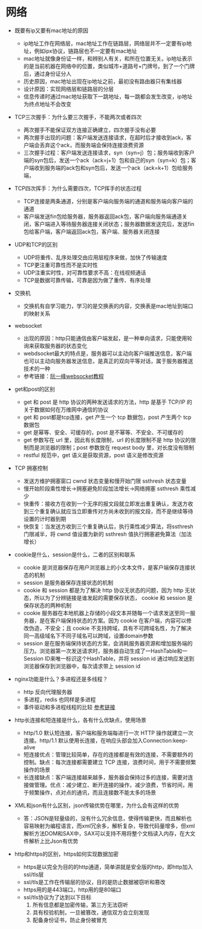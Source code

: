 # 网络

* 既要有ip又要有mac地址的原因
  * ip地址工作在网络层，mac地址工作在链路层，网络层并不一定要有ip地址，例如ipx协议，链路层也不一定要有mac地址
  * mac地址就像身份证一样，和辨别人有关，和所在位置无关。ip地址表示的是当前机器在网络中的位置，类似城市+道路号+门牌号。到了一个门牌后，通过身份证分人
  * 历史原因，mac地址出现在ip地址之前，最初没有路由器只有集线器
  * 设计原因：实现网络层和链路层的分层
  * 信息传递时通过mac地址获取下一跳地址，每一跳都会发生改变，ip地址为终点地址不会改变

* TCP三次握手：为什么要三次握手，不能两次或者四次
  * 两次握手不能保证双方连接正确建立，四次握手没有必要
  * 两次握手出现的问题：客户端发送连接请求，在超时后才接收到ack，客户端会丢弃这个ack，而服务端会保持连接浪费资源
  * 三次握手过程：客户端发送连接请求，syn（syn=j）包；服务端收到客户端的syn包后，发送一个ack（ack=j+1）包和自己的syn（syn=k）包；客户端收到服务端的ack包和syn包后，发送一个ack（ack=k+1）包给服务端，

* TCP四次挥手：为什么需要四次，TCP挥手的状态过程
  * TCP连接是两条通道，分别是客户端向服务端的通道和服务端向客户端的通道
  * 客户端发送fin包给服务器，服务器返回ack包，客户端向服务端通道关闭，客户端进入等待服务器连接关闭状态；服务器数据发送完后，发送fin包给客户端，客户端返回ack包，客户端、服务器关闭连接

* UDP和TCP的区别
  * UDP将重传、乱序处理交由应用层程序来做，加快了传输速度
  * TCP更注重可靠性而不是实时性
  * UDP注重实时性，对可靠性要求不高：在线视频通话
  * TCP是数据可靠传输，可靠是因为做了重传、有序处理

* 交换机
  * 交换机有自学习能力，学习的是交换表的内容，交换表是mac地址到端口的映射关系

* websocket
  * 出现的原因：http只能通信由客户端发起，是一种单向请求，只能使用轮询来获取服务器的状态变化
  * webdsocket最大的特点是，服务器可以主动向客户端推送信息，客户端也可以主动向服务器发送信息，是真正的双向平等对话，属于服务器推送技术的一种
  * 参考链接：[阮一峰websocket教程](http://www.ruanyifeng.com/blog/2017/05/websocket.html)

* get和post的区别
  * get 和 post 是 http 协议的两种发送请求的方法，http 是基于 TCP/IP 的关于数据如何在万维网中通信的协议
  * get 和 post都是tcp连接，get 产生一个 tcp 数据包，post 产生两个 tcp 数据包
  * get 是幂等、安全、可缓存的，post 是不幂等、不安全、不可缓存的
  * get 参数写在 url 里，因此有长度限制，url 的长度限制不是 http 协议的限制而是浏览器的限制；post 参数放在 request body 里，对长度没有限制
  * restful 规范中，get 语义是获取资源，post 语义是修改资源

* TCP 拥塞控制
  * 发送方维护拥塞窗口 cwnd 状态变量和慢开始门限 ssthresh 状态变量
  * 慢开始阶段乘性增长->拥塞避免阶段加法增长->网络拥塞 ssthresh 乘性减少
  * 快重传：接收方在收到一个无序的报文段就立即发出重复确认，发送方收到三个重复确认就应当立即重传对方尚未收到的报文段，而不是继续等待设置的计时器到期
  * 快恢复：当发送方收到三个重复确认后，执行乘性减少算法，将ssthresh门限减半，将 cwnd 值设置为新的 ssthresh 值执行拥塞避免算法（加法增长）

* cookie是什么，session是什么，二者的区别和联系
  * cookie 是浏览器保存在用户浏览器上的小文本文件，是客户端保存连接状态的机制
  * session 是服务器保存连接状态的机制
  * cookie 和 session 都是为了解决 http 协议无状态的问题，因为 http 无状态，所以为了分辨链接是谁发起的需要保存状态， cookie 和 session 是保存状态的两种机制
  * cookie 服务器在本地机器上存储的小段文本并随每一个请求发送至同一服务器，是在客户端保持状态的方案。因为 cookie 在客户端，内容可以修改伪造，不安全；且 cookie 不支持跨域，具有不可跨域名性，为了解决同一高级域名下不同子域名可以跨域，设置domain参数
  * session 是在服务端保持状态的方案，会消耗服务器资源和增加服务端的压力。浏览器第一次发送请求时，服务器自动生成了一HashTable和一Session ID来唯一标识这个HashTable，并将 session id 通过响应发送到浏览器保存到浏览器中，每次请求带上 session id

* nginx功能是什么？多进程还是多线程？
  * http 反向代理服务器
  * 多进程，redis 也同样是多进程
  * 事件驱动和多进程线程的比较 [参考链接](https://blog.csdn.net/xxb2008/article/details/42238557)

* http长连接和短连接是什么，各有什么优缺点，使用场景
  * http/1.0 默认短连接，客户端和服务端每进行一次 HTTP 操作就建立一次连接。http/1.1 默认使用长连接，在响应头部会加入Connection:keep-alive
  * 短连接优点：管理比较简单，存在的连接都是有效的连接，不需要额外的控制。缺点：每次连接都需要建立 TCP 连接，浪费时间，用于不需要频繁操作的场景
  * 长连接缺点：客户端连接越来越多，服务器会保持过多的连接，需要对连接做管理。优点：减少建立、断开连接的操作，减少浪费，节省时间，用于频繁操作，点对点的通讯，而且连接数不能太多的场景

* XML和json有什么区别，json传输优势在哪里，为什么会有这样的优势
  * 答：JSON是轻量级的，没有什么冗余信息，使得传输更快，而且解析也容易映射为编程语言，而xml冗余多，解析复杂，导致代码量增多，但xml解析方法DOM和SAX中，SAX可以支持不用将整个文档读入内存，在大文件解析上比Json有优势

* http和https的区别，https如何实现数据加密
  * https是以完全为目的的http通道，简单讲就是安全版的http，即http加入ssl/tls层
  * ssl/tls是工作在传输层的协议，目的是防止数据被窃听和篡改
  * https用的是443端口，http用的是80端口
  * ssl/tls协议为了达到以下目标
    1. 所有信息都是加密传输，第三方无法窃听
    2. 具有校验机制，一旦被篡改，通信双方会立刻发现
    3. 配备身份证书，防止身份被冒充